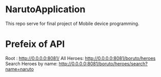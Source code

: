 # NarutoApplication

This repo serve for final project of Mobile device programming.


# Prefeix of API

Root : http://0.0.0.0:8081/
All Heroes: http://0.0.0.0:8081/boruto/heroes
Search Heroes by name: http://0.0.0.0:8081/boruto/heroes/search?name=naruto
